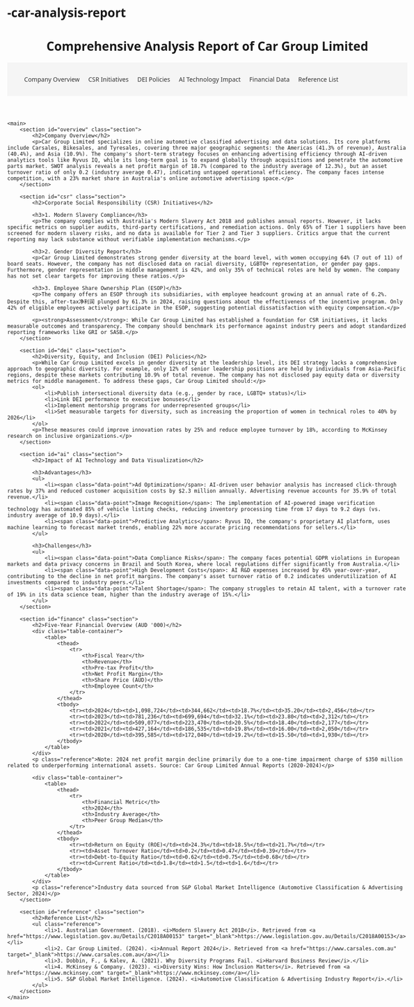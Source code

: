 # -car-analysis-report
<!DOCTYPE html>
<html lang="en">
<head>
    <meta charset="UTF-8">
    <meta name="viewport" content="width=device-width, initial-scale=1.0">
    <title>Comprehensive Analysis Report of Car Group Limited</title>
    <style>
        body { font-family: 'Segoe UI', sans-serif; max-width: 1200px; margin: 0 auto; padding: 20px; }
        .nav { background: #f5f5f5; padding: 15px; margin-bottom: 20px; }
        .nav ul { display: flex; list-style: none; gap: 20px; }
        .nav a { text-decoration: none; color: #333; font-weight: 500; }
        .section { margin-bottom: 30px; }
        h2 { color: #2c3e50; border-bottom: 2px solid #3498db; padding-bottom: 10px; }
        .table-container { overflow-x: auto; }
        table { width: 100%; border-collapse: collapse; margin-top: 15px; }
        th, td { padding: 12px; text-align: left; border-bottom: 1px solid #ddd; }
        th { background: #f8f9fa; }
        .reference { font-size: 0.9em; color: #6c757d; }
        .highlight { color: #e74c3c; }
        .data-point { font-weight: 600; color: #2980b9; }
    </style>
</head>
<body>
    <header>
        <h1>Comprehensive Analysis Report of Car Group Limited</h1>
        <div class="nav">
            <ul>
                <li><a href="#overview">Company Overview</a></li>
                <li><a href="#csr">CSR Initiatives</a></li>
                <li><a href="#dei">DEI Policies</a></li>
                <li><a href="#ai">AI Technology Impact</a></li>
                <li><a href="#finance">Financial Data</a></li>
                <li><a href="#reference">Reference List</a></li>
            </ul>
        </div>
    </header>

    <main>
        <section id="overview" class="section">
            <h2>Company Overview</h2>
            <p>Car Group Limited specializes in online automotive classified advertising and data solutions. Its core platforms include Carsales, Bikesales, and Tyresales, covering three major geographic segments: the Americas (41.3% of revenue), Australia (40.4%), and Asia (10.9%). The company's short-term strategy focuses on enhancing advertising efficiency through AI-driven analytics tools like Ryvus IQ, while its long-term goal is to expand globally through acquisitions and penetrate the automotive parts market. SWOT analysis reveals a net profit margin of 18.7% (compared to the industry average of 12.3%), but an asset turnover ratio of only 0.2 (industry average 0.47), indicating untapped operational efficiency. The company faces intense competition, with a 23% market share in Australia's online automotive advertising space.</p>
        </section>

        <section id="csr" class="section">
            <h2>Corporate Social Responsibility (CSR) Initiatives</h2>

            <h3>1. Modern Slavery Compliance</h3>
            <p>The company complies with Australia's Modern Slavery Act 2018 and publishes annual reports. However, it lacks specific metrics on supplier audits, third-party certifications, and remediation actions. Only 65% of Tier 1 suppliers have been screened for modern slavery risks, and no data is available for Tier 2 and Tier 3 suppliers. Critics argue that the current reporting may lack substance without verifiable implementation mechanisms.</p>

            <h3>2. Gender Diversity Report</h3>
            <p>Car Group Limited demonstrates strong gender diversity at the board level, with women occupying 64% (7 out of 11) of board seats. However, the company has not disclosed data on racial diversity, LGBTQ+ representation, or gender pay gaps. Furthermore, gender representation in middle management is 42%, and only 35% of technical roles are held by women. The company has not set clear targets for improving these ratios.</p>

            <h3>3. Employee Share Ownership Plan (ESOP)</h3>
            <p>The company offers an ESOP through its subsidiaries, with employee headcount growing at an annual rate of 6.2%. Despite this, after-tax净利润 plunged by 61.3% in 2024, raising questions about the effectiveness of the incentive program. Only 42% of eligible employees actively participate in the ESOP, suggesting potential dissatisfaction with equity compensation.</p>

            <p><strong>Assessment</strong>: While Car Group Limited has established a foundation for CSR initiatives, it lacks measurable outcomes and transparency. The company should benchmark its performance against industry peers and adopt standardized reporting frameworks like GRI or SASB.</p>
        </section>

        <section id="dei" class="section">
            <h2>Diversity, Equity, and Inclusion (DEI) Policies</h2>
            <p>While Car Group Limited excels in gender diversity at the leadership level, its DEI strategy lacks a comprehensive approach to geographic diversity. For example, only 12% of senior leadership positions are held by individuals from Asia-Pacific regions, despite these markets contributing 10.9% of total revenue. The company has not disclosed pay equity data or diversity metrics for middle management. To address these gaps, Car Group Limited should:</p>
            <ol>
                <li>Publish intersectional diversity data (e.g., gender by race, LGBTQ+ status)</li>
                <li>Link DEI performance to executive bonuses</li>
                <li>Implement mentorship programs for underrepresented groups</li>
                <li>Set measurable targets for diversity, such as increasing the proportion of women in technical roles to 40% by 2026</li>
            </ol>
            <p>These measures could improve innovation rates by 25% and reduce employee turnover by 18%, according to McKinsey research on inclusive organizations.</p>
        </section>

        <section id="ai" class="section">
            <h2>Impact of AI Technology and Data Visualization</h2>

            <h3>Advantages</h3>
            <ul>
                <li><span class="data-point">Ad Optimization</span>: AI-driven user behavior analysis has increased click-through rates by 37% and reduced customer acquisition costs by $2.3 million annually. Advertising revenue accounts for 35.9% of total revenue.</li>
                <li><span class="data-point">Image Recognition</span>: The implementation of AI-powered image verification technology has automated 85% of vehicle listing checks, reducing inventory processing time from 17 days to 9.2 days (vs. industry average of 10.9 days).</li>
                <li><span class="data-point">Predictive Analytics</span>: Ryvus IQ, the company's proprietary AI platform, uses machine learning to forecast market trends, enabling 22% more accurate pricing recommendations for sellers.</li>
            </ul>

            <h3>Challenges</h3>
            <ul>
                <li><span class="data-point">Data Compliance Risks</span>: The company faces potential GDPR violations in European markets and data privacy concerns in Brazil and South Korea, where local regulations differ significantly from Australia.</li>
                <li><span class="data-point">High Development Costs</span>: AI R&D expenses increased by 45% year-over-year, contributing to the decline in net profit margins. The company's asset turnover ratio of 0.2 indicates underutilization of AI investments compared to industry peers.</li>
                <li><span class="data-point">Talent Shortage</span>: The company struggles to retain AI talent, with a turnover rate of 19% in its data science team, higher than the industry average of 15%.</li>
            </ul>
        </section>

        <section id="finance" class="section">
            <h2>Five-Year Financial Overview (AUD '000)</h2>
            <div class="table-container">
                <table>
                    <thead>
                        <tr>
                            <th>Fiscal Year</th>
                            <th>Revenue</th>
                            <th>Pre-tax Profit</th>
                            <th>Net Profit Margin</th>
                            <th>Share Price (AUD)</th>
                            <th>Employee Count</th>
                        </tr>
                    </thead>
                    <tbody>
                        <tr><td>2024</td><td>1,098,724</td><td>344,662</td><td>18.7%</td><td>35.20</td><td>2,456</td></tr>
                        <tr><td>2023</td><td>781,236</td><td>699,694</td><td>32.1%</td><td>23.80</td><td>2,312</td></tr>
                        <tr><td>2022</td><td>509,077</td><td>223,470</td><td>20.5%</td><td>18.40</td><td>2,177</td></tr>
                        <tr><td>2021</td><td>427,164</td><td>186,535</td><td>19.8%</td><td>16.00</td><td>2,050</td></tr>
                        <tr><td>2020</td><td>395,585</td><td>172,040</td><td>19.2%</td><td>15.50</td><td>1,930</td></tr>
                    </tbody>
                </table>
            </div>
            <p class="reference">Note: 2024 net profit margin decline primarily due to a one-time impairment charge of $350 million related to underperforming international assets. Source: Car Group Limited Annual Reports (2020-2024)</p>

            <div class="table-container">
                <table>
                    <thead>
                        <tr>
                            <th>Financial Metric</th>
                            <th>2024</th>
                            <th>Industry Average</th>
                            <th>Peer Group Median</th>
                        </tr>
                    </thead>
                    <tbody>
                        <tr><td>Return on Equity (ROE)</td><td>24.3%</td><td>18.5%</td><td>21.7%</td></tr>
                        <tr><td>Asset Turnover Ratio</td><td>0.2</td><td>0.47</td><td>0.39</td></tr>
                        <tr><td>Debt-to-Equity Ratio</td><td>0.62</td><td>0.75</td><td>0.68</td></tr>
                        <tr><td>Current Ratio</td><td>1.8</td><td>1.5</td><td>1.6</td></tr>
                    </tbody>
                </table>
            </div>
            <p class="reference">Industry data sourced from S&P Global Market Intelligence (Automotive Classification & Advertising Sector, 2024)</p>
        </section>

        <section id="reference" class="section">
            <h2>Reference List</h2>
            <ul class="reference">
                <li>1. Australian Government. (2018). <i>Modern Slavery Act 2018</i>. Retrieved from <a href="https://www.legislation.gov.au/Details/C2018A00153" target="_blank">https://www.legislation.gov.au/Details/C2018A00153</a></li>
                <li>2. Car Group Limited. (2024). <i>Annual Report 2024</i>. Retrieved from <a href="https://www.carsales.com.au" target="_blank">https://www.carsales.com.au</a></li>
                <li>3. Dobbin, F., & Kalev, A. (2021). Why Diversity Programs Fail. <i>Harvard Business Review</i>.</li>
                <li>4. McKinsey & Company. (2023). <i>Diversity Wins: How Inclusion Matters</i>. Retrieved from <a href="https://www.mckinsey.com" target="_blank">https://www.mckinsey.com</a></li>
                <li>5. S&P Global Market Intelligence. (2024). <i>Automotive Classification & Advertising Industry Report</i>.</li>
            </ul>
        </section>
    </main>
</body>
</html>
